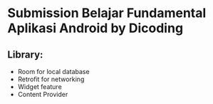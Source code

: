# Submission Belajar Fundamental Aplikasi Android by Dicoding

## Library:
- Room for local database
- Retrofit for networking
- Widget feature
- Content Provider

